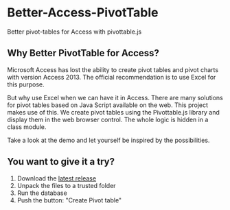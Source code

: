 # Better-Access-PivotTable
Better pivot-tables for Access with pivottable.js

## Why Better PivotTable for Access?

Microsoft Access has lost the ability to create pivot tables and pivot charts with version Access 2013. The official recommendation is to use Excel for this purpose. 

But why use Excel when we can have it in Access. There are many solutions for pivot tables based on Java Script available on the web. This project makes use of this.
We create pivot tables using the Pivottable.js library and display them in the web browser control. The whole logic is hidden in a class module.

Take a look at the demo and let yourself be inspired by the possibilities.

## You want to give it a try?
1. Download the [latest release](https://github.com/team-moeller/better-access-pivottable/releases/latest)
2. Unpack the files to a trusted folder
3. Run the database
4. Push the button: "Create Pivot table"

